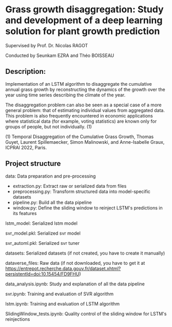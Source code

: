 # Grass growth disaggregation: Study and development of a deep learning solution for plant growth prediction

Supervised by Prof. Dr. Nicolas RAGOT

Conducted by Seunkam EZRA and Théo BOISSEAU


## Description:

Implementation of an LSTM algorithm to disaggregate the cumulative annual grass growth by reconstructing the dynamics of the growth over the year using time series describing the climate of the year.

The disaggregation problem can also be seen as a special case of a more general problem: that of estimating individual values from aggregated data. This problem is also frequently encountered in economic applications where statistical data (for example, voting statistics) are known only for groups of people, but not individually. (1)

(1) Temporal Disaggregation of the Cumulative Grass Growth, Thomas Guyet, Laurent Spillemaecker, Simon Malinowski, and Anne-Isabelle Graux, ICPRAI 2022, Paris.


## Project structure

data: Data preparation and pre-processing
- extraction.py: Extract raw or serialized data from files
- preprocessing.py: Transform structured data into model-specific datasets
- pipeline.py: Build all the data pipeline
- window.py: Define the sliding window to reinject LSTM's predictions in its features

lstm_model: Serialized lstm model

svr_model.pkl: Serialized svr model

svr_automl.pkl: Serialized svr tuner

datasets: Serialized datasets (if not created, you have to create it manually)

dataverse_files: Raw data (if not downloaded, you have to get it at https://entrepot.recherche.data.gouv.fr/dataset.xhtml?persistentId=doi:10.15454/FD9FHU)

data_analysis.ipynb: Study and explanation of all the data pipeline

svr.ipynb: Training and evaluation of SVR algorithm

lstm.ipynb: Training and evaluation of LSTM algorithm

SlidingWindow_tests.ipynb: Quality control of the sliding window for LSTM's reinjections
